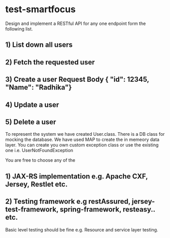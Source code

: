 # test-smartfocus

Design and implement a RESTful API for any one endpoint form the following list.
## 1) List down all users
## 2) Fetch the requested user
## 3) Create a user Request Body { "id": 12345, "Name": "Radhika"}
## 4) Update a user
## 5) Delete a user

To represent the system we have created User.class. There is a DB class for mocking the database. We have used MAP to create the in memeory data layer.
You can create you own custom exception class or use the existing one i.e. UserNotFoundException

You are free to choose any of the 
## 1) JAX-RS implementation e.g. Apache CXF, Jersey, Restlet etc.
## 2) Testing framework e.g restAssured, jersey-test-framework, spring-framework, resteasy.. etc.

Basic level testing should be fine e.g. Resource and service layer testing.